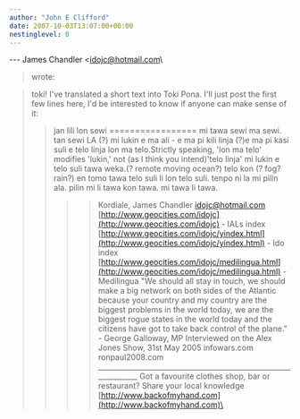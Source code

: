 ```yaml
---
author: "John E Clifford"
date: 2007-10-03T13:07:00+00:00
nestinglevel: 0
---
```

\---
 James Chandler <[idojc@hotmail.com](mailto://idojc@hotmail.com)\
> wrote:

> toki!
> I've translated a short text into Toki Pona. I'll just post the first few
> lines here, I'd be interested to know if anyone can make sense of it:
>> jan lili lon sewi
> =================
>> mi tawa sewi ma sewi. tan sewi LA (?) mi lukin e ma ali - e
> ma pi kili linja (?)e ma pi kasi suli e telo linja lon ma
> telo.Strictly speaking, 'lon ma telo' modifies 'lukin,' not (as I think you intend)'telo linja'
> mi lukin e telo suli tawa weka.(? remote moving ocean?) telo kon (? fog?rain?) en tomo tawa
> telo suli li lon telo suli.
>> tenpo ni la mi pilin ala. pilin mi li tawa kon tawa.
> mi tawa li tawa.
>>>> Kordiale, James Chandler
> [idojc@hotmail.com](mailto://idojc@hotmail.com)\
> [http://www.geocities.com/idojc](http://www.geocities.com/idojc) - IALs index
> [http://www.geocities.com/idojc/yindex.html](http://www.geocities.com/idojc/yindex.html) - Ido index
> [http://www.geocities.com/idojc/medilingua.html](http://www.geocities.com/idojc/medilingua.html) - Medilingua
>> "We should all stay in touch, we should make a big network on both sides of
> the Atlantic because your country and my country are the biggest problems in
> the world today, we are the biggest rogue states in the world today and the
> citizens have got to take back control of the plane." - George Galloway, MP
> Interviewed on the Alex Jones Show, 31st May 2005 infowars.com
> ronpaul2008.com
>> \_\_\_\_\_\_\_\_\_\_\_\_\_\_\_\_\_\_\_\_\_\_\_\_\_\_\_\_\_\_\_\_\_\_\_\_\_\_\_\_\_\_\_\_\_\_\_\_\_\_\_\_\_\_\_\_\_\_\_\_\_\_\_\_\_
> Got a favourite clothes shop, bar or restaurant? Share your local knowledge
> [http://www.backofmyhand.com](http://www.backofmyhand.com)\
>>